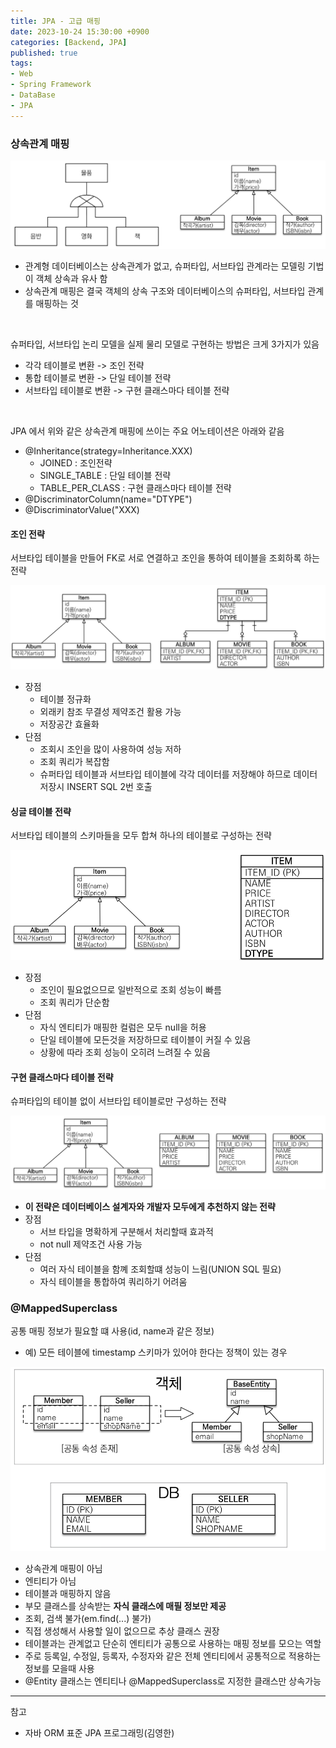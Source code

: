 ```yaml
---
title: JPA - 고급 매핑
date: 2023-10-24 15:30:00 +0900
categories: [Backend, JPA]
published: true
tags:
- Web
- Spring Framework
- DataBase
- JPA
---
```


### 상속관계 매핑
![Alt text](/assets/posts/img/spring/spring_jpa_1/spring_jpa_05_01.png)
  - 관계형 데이터베이스는 상속관계가 없고, 슈퍼타입, 서브타입 관계라는 모델링 기법이 객체 상속과 유사 함
  - 상속관계 매핑은 결국 객체의 상속 구조와 데이터베이스의 슈퍼타입, 서브타입 관계를 매핑하는 것

<br>

슈퍼타입, 서브타입 논리 모델을 실제 물리 모델로 구현하는 방법은 크게 3가지가 있음
  - 각각 테이블로 변환 -> 조인 전략
  - 통합 테이블로 변환 -> 단일 테이블 전략
  - 서브타입 테이블로 변환 -> 구현 클래스마다 테이블 전략

<br>

JPA 에서 위와 같은 상속관계 매핑에 쓰이는 주요 어노테이션은 아래와 같음
  - @Inheritance(strategy=Inheritance.XXX)
    - JOINED : 조인전략
    - SINGLE_TABLE : 단일 테이블 전략
    - TABLE_PER_CLASS : 구현 클래스마다 테이블 전략
  - @DiscriminatorColumn(name="DTYPE")
  - @DiscriminatorValue("XXX)

#### 조인 전략
서브타입 테이블을 만들어 FK로 서로 연결하고 조인을 통하여 테이블을 조회하록 하는 전략

![Alt text](/assets/posts/img/spring/spring_jpa_1/spring_jpa_05_02.png)
  - 장점
    - 테이블 정규화
    - 외래키 참조 무결성 제약조건 활용 가능
    - 저장공간 효율화
  - 단점
    - 조회시 조인을 많이 사용하여 성능 저하
    - 조회 쿼리가 복잡함
    - 슈퍼타입 테이블과 서브타입 테이블에 각각 데이터를 저장해야 하므로 데이터 저장시 INSERT SQL 2번 호출

#### 싱글 테이블 전략
서브타입 테이블의 스키마들을 모두 합쳐 하나의 테이블로 구성하는 전략

![Alt text](/assets/posts/img/spring/spring_jpa_1/spring_jpa_05_03.png)
  - 장점
    - 조인이 필요없으므로 일반적으로 조회 성능이 빠름
    - 조회 쿼리가 단순함
  - 단점
    - 자식 엔티티가 매핑한 컬럼은 모두 null을 허용
    - 단일 테이블에 모든것을 저장하므로 테이블이 커질 수 있음
    - 상황에 따라 조회 성능이 오히려 느려질 수 있음
  
#### 구현 클래스마다 테이블 전략
슈퍼타입의 테이블 없이 서브타입 테이블로만 구성하는 전략

![Alt text](/assets/posts/img/spring/spring_jpa_1/spring_jpa_05_04.png)
  - **이 전략은 데이터베이스 설계자와 개발자 모두에게 추천하지 않는 전략**
  - 장점
    - 서브 타입을 명확하게 구분해서 처리할때 효과적
    - not null 제약조건 사용 가능
  - 단점
    - 여러 자식 테이블을 함꼐 조회할떄 성능이 느림(UNION SQL 필요)
    - 자식 테이블을 통합하여 쿼리하기 어려움

### @MappedSuperclass
공통 매핑 정보가 필요할 떄 사용(id, name과 같은 정보)
  - 예) 모든 테이블에 timestamp 스키마가 있어야 한다는 정책이 있는 경우

![Alt text](/assets/posts/img/spring/spring_jpa_1/spring_jpa_05_05.png)
  - 상속관계 매핑이 아님
  - 엔티티가 아님
  - 테이블과 매핑하지 않음
  - 부모 클래스를 상속받는 **자식 클래스에 매필 정보만 제공**
  - 조회, 검색 불가(em.find(...) 불가)
  - 직접 생성해서 사용할 일이 없으므로 추상 클래스 권장
  - 테이블과는 관계없고 단순히 엔티티가 공통으로 사용하는 매핑 정보를 모으는 역할
  - 주로 등록일, 수정일, 등록자, 수정자와 같은 전체 엔티티에서 공통적으로 적용하는 정보를 모을때 사용
  - @Entity 클래스는 엔티티나 @MappedSuperclass로 지정한 클래스만 상속가능

---
참고
 - 자바 ORM 표준 JPA 프로그래밍(김영한)
